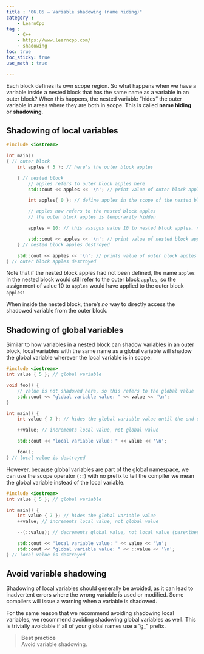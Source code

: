 ```yaml
---
title : "06.05 — Variable shadowing (name hiding)"
category :
    - LearnCpp
tag : 
    - C++
    - https://www.learncpp.com/
    - shadowing
toc: true  
toc_sticky: true 
use_math : true

---
```




Each block defines its own scope region. So what happens when we have a variable inside a nested block that has the same name as a variable in an outer block? When this happens, the nested variable “hides” the outer variable in areas where they are both in scope. This is called **name hiding** or **shadowing**.


## Shadowing of local variables

```c++
#include <iostream>

int main()
{ // outer block
    int apples { 5 }; // here's the outer block apples

    { // nested block
        // apples refers to outer block apples here
        std::cout << apples << '\n'; // print value of outer block apples

        int apples{ 0 }; // define apples in the scope of the nested block

        // apples now refers to the nested block apples
        // the outer block apples is temporarily hidden

        apples = 10; // this assigns value 10 to nested block apples, not outer block apples

        std::cout << apples << '\n'; // print value of nested block apples
    } // nested block apples destroyed

    std::cout << apples << '\n'; // prints value of outer block apples
} // outer block apples destroyed
```

Note that if the nested block apples had not been defined, the name `apples` in the nested block would still refer to the outer block `apples`, so the assignment of value 10 to `apples` would have applied to the outer block `apples`:

When inside the nested block, there’s *no* way to directly access the shadowed variable from the outer block.


## Shadowing of global variables

Similar to how variables in a nested block can shadow variables in an outer block, local variables with the same name as a global variable will shadow the global variable wherever the local variable is in scope:

```c++
#include <iostream>
int value { 5 }; // global variable

void foo() {
    // value is not shadowed here, so this refers to the global value
    std::cout << "global variable value: " << value << '\n'; 
}

int main() {
    int value { 7 }; // hides the global variable value until the end of this block

    ++value; // increments local value, not global value

    std::cout << "local variable value: " << value << '\n';

    foo();
} // local value is destroyed
```

However, because global variables are part of the global namespace, we can use the scope operator (`::`) with no prefix to tell the compiler we mean the global variable instead of the local variable.

```c++
#include <iostream>
int value { 5 }; // global variable

int main() {
    int value { 7 }; // hides the global variable value
    ++value; // increments local value, not global value

    --(::value); // decrements global value, not local value (parenthesis added for readability)

    std::cout << "local variable value: " << value << '\n';
    std::cout << "global variable value: " << ::value << '\n';
} // local value is destroyed
```

## Avoid variable shadowing

Shadowing of local variables should generally be avoided, as it can lead to inadvertent errors where the wrong variable is used or modified. Some compilers will issue a warning when a variable is shadowed.

For the same reason that we recommend avoiding shadowing local variables, we recommend avoiding shadowing global variables as well. This is trivially avoidable if all of your global names use a “g_” prefix.

>**Best practice**  
Avoid variable shadowing.